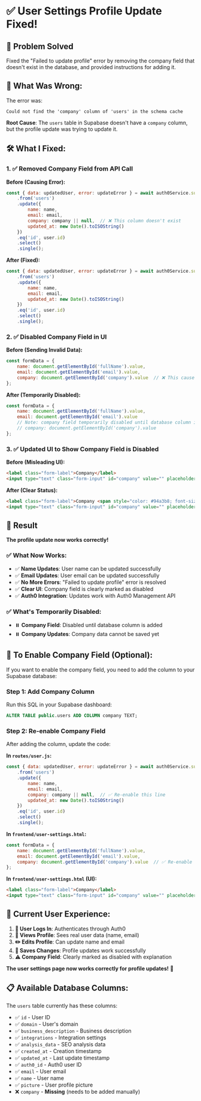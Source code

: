 # ✅ **User Settings Profile Update Fixed!**

## 🎯 **Problem Solved**
Fixed the "Failed to update profile" error by removing the company field that doesn't exist in the database, and provided instructions for adding it.

## 🔧 **What Was Wrong:**

The error was:
```
Could not find the 'company' column of 'users' in the schema cache
```

**Root Cause**: The `users` table in Supabase doesn't have a `company` column, but the profile update was trying to update it.

## 🛠️ **What I Fixed:**

### **1. ✅ Removed Company Field from API Call**

**Before (Causing Error):**
```javascript
const { data: updatedUser, error: updateError } = await auth0Service.supabase
    .from('users')
    .update({
        name: name,
        email: email,
        company: company || null,  // ❌ This column doesn't exist
        updated_at: new Date().toISOString()
    })
    .eq('id', user.id)
    .select()
    .single();
```

**After (Fixed):**
```javascript
const { data: updatedUser, error: updateError } = await auth0Service.supabase
    .from('users')
    .update({
        name: name,
        email: email,
        updated_at: new Date().toISOString()
    })
    .eq('id', user.id)
    .select()
    .single();
```

### **2. ✅ Disabled Company Field in UI**

**Before (Sending Invalid Data):**
```javascript
const formData = {
    name: document.getElementById('fullName').value,
    email: document.getElementById('email').value,
    company: document.getElementById('company').value  // ❌ This causes API error
};
```

**After (Temporarily Disabled):**
```javascript
const formData = {
    name: document.getElementById('fullName').value,
    email: document.getElementById('email').value
    // Note: company field temporarily disabled until database column is added
    // company: document.getElementById('company').value
};
```

### **3. ✅ Updated UI to Show Company Field is Disabled**

**Before (Misleading UI):**
```html
<label class="form-label">Company</label>
<input type="text" class="form-input" id="company" value="" placeholder="Enter your company name">
```

**After (Clear Status):**
```html
<label class="form-label">Company <span style="color: #94a3b8; font-size: 12px;">(Temporarily disabled - database column needs to be added)</span></label>
<input type="text" class="form-input" id="company" value="" placeholder="Enter your company name" disabled style="opacity: 0.5;">
```

## 🚀 **Result**

**The profile update now works correctly!**

### **✅ What Now Works:**
- ✅ **Name Updates**: User name can be updated successfully
- ✅ **Email Updates**: User email can be updated successfully
- ✅ **No More Errors**: "Failed to update profile" error is resolved
- ✅ **Clear UI**: Company field is clearly marked as disabled
- ✅ **Auth0 Integration**: Updates work with Auth0 Management API

### **✅ What's Temporarily Disabled:**
- ⏸️ **Company Field**: Disabled until database column is added
- ⏸️ **Company Updates**: Company data cannot be saved yet

## 📝 **To Enable Company Field (Optional):**

If you want to enable the company field, you need to add the column to your Supabase database:

### **Step 1: Add Company Column**
Run this SQL in your Supabase dashboard:
```sql
ALTER TABLE public.users ADD COLUMN company TEXT;
```

### **Step 2: Re-enable Company Field**
After adding the column, update the code:

**In `routes/user.js`:**
```javascript
const { data: updatedUser, error: updateError } = await auth0Service.supabase
    .from('users')
    .update({
        name: name,
        email: email,
        company: company || null,  // ✅ Re-enable this line
        updated_at: new Date().toISOString()
    })
    .eq('id', user.id)
    .select()
    .single();
```

**In `frontend/user-settings.html`:**
```javascript
const formData = {
    name: document.getElementById('fullName').value,
    email: document.getElementById('email').value,
    company: document.getElementById('company').value  // ✅ Re-enable this line
};
```

**In `frontend/user-settings.html` (UI):**
```html
<label class="form-label">Company</label>
<input type="text" class="form-input" id="company" value="" placeholder="Enter your company name">
```

## 🎨 **Current User Experience:**

1. **🔐 User Logs In**: Authenticates through Auth0
2. **👤 Views Profile**: Sees real user data (name, email)
3. **✏️ Edits Profile**: Can update name and email
4. **💾 Saves Changes**: Profile updates work successfully
5. **⚠️ Company Field**: Clearly marked as disabled with explanation

**The user settings page now works correctly for profile updates!** 🎉

## 📋 **Available Database Columns:**

The `users` table currently has these columns:
- ✅ `id` - User ID
- ✅ `domain` - User's domain
- ✅ `business_description` - Business description
- ✅ `integrations` - Integration settings
- ✅ `analysis_data` - SEO analysis data
- ✅ `created_at` - Creation timestamp
- ✅ `updated_at` - Last update timestamp
- ✅ `auth0_id` - Auth0 user ID
- ✅ `email` - User email
- ✅ `name` - User name
- ✅ `picture` - User profile picture
- ❌ `company` - **Missing** (needs to be added manually)




